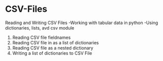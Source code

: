 # CSV-Files
Reading and Writing CSV Files 
-Working with tabular data in python
-Using dictionaries, lists, avd csv module
1) Reading CSV file fieldnames
2) Reading CSV file in as a list of dictionaries
3) Reading CSV file as a nested dictionary
4) Writing a list of dictionaries to CSV File
